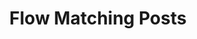 ---
layout: category
title: "Flow Matching Posts"
category: flow-mathcing
permalink: /category/flow-matching/
---